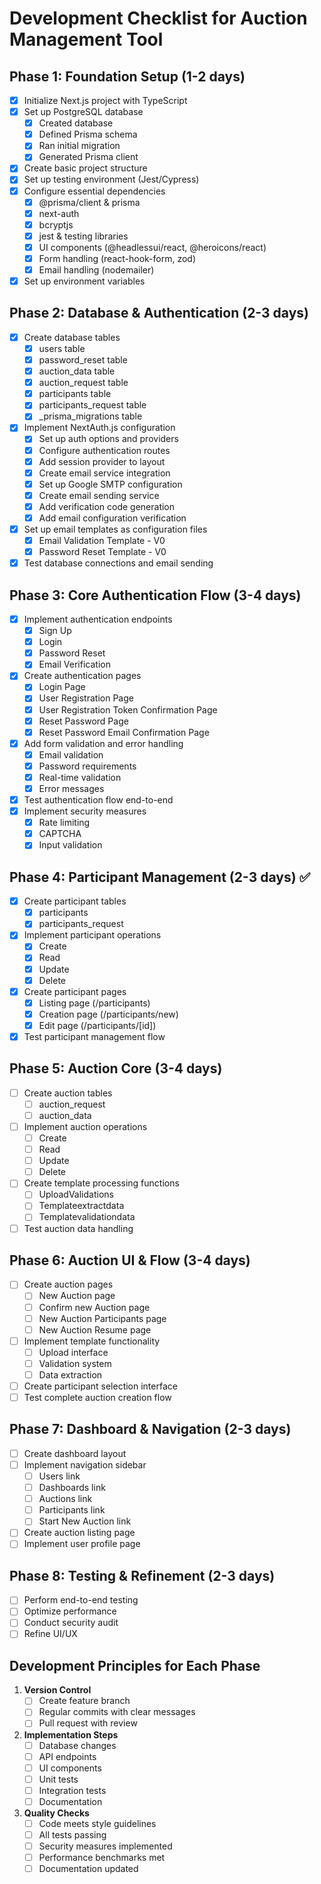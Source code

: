 # Development Checklist for Auction Management Tool

## Phase 1: Foundation Setup (1-2 days)
- [x] Initialize Next.js project with TypeScript
- [x] Set up PostgreSQL database
  - [x] Created database
  - [x] Defined Prisma schema
  - [x] Ran initial migration
  - [x] Generated Prisma client
- [x] Create basic project structure
- [x] Set up testing environment (Jest/Cypress)
- [x] Configure essential dependencies
  - [x] @prisma/client & prisma
  - [x] next-auth
  - [x] bcryptjs
  - [x] jest & testing libraries
  - [x] UI components (@headlessui/react, @heroicons/react)
  - [x] Form handling (react-hook-form, zod)
  - [x] Email handling (nodemailer)
- [x] Set up environment variables

## Phase 2: Database & Authentication (2-3 days)
- [x] Create database tables
  - [x] users table
  - [x] password_reset table
  - [x] auction_data table
  - [x] auction_request table
  - [x] participants table
  - [x] participants_request table
  - [x] _prisma_migrations table
- [x] Implement NextAuth.js configuration
  - [x] Set up auth options and providers
  - [x] Configure authentication routes
  - [x] Add session provider to layout
  - [x] Create email service integration
  - [x] Set up Google SMTP configuration
  - [x] Create email sending service
  - [x] Add verification code generation
  - [x] Add email configuration verification
- [x] Set up email templates as configuration files
  - [x] Email Validation Template - V0
  - [x] Password Reset Template - V0
- [x] Test database connections and email sending

## Phase 3: Core Authentication Flow (3-4 days)
- [x] Implement authentication endpoints
  - [x] Sign Up
  - [x] Login
  - [x] Password Reset
  - [x] Email Verification
- [x] Create authentication pages
  - [x] Login Page
  - [x] User Registration Page
  - [x] User Registration Token Confirmation Page
  - [x] Reset Password Page
  - [x] Reset Password Email Confirmation Page
- [x] Add form validation and error handling
  - [x] Email validation
  - [x] Password requirements
  - [x] Real-time validation
  - [x] Error messages
- [x] Test authentication flow end-to-end
- [x] Implement security measures
  - [x] Rate limiting
  - [x] CAPTCHA
  - [x] Input validation

## Phase 4: Participant Management (2-3 days) ✅
- [x] Create participant tables
  - [x] participants
  - [x] participants_request
- [x] Implement participant operations
  - [x] Create
  - [x] Read
  - [x] Update
  - [x] Delete
- [x] Create participant pages
  - [x] Listing page (/participants)
  - [x] Creation page (/participants/new)
  - [x] Edit page (/participants/[id])
- [x] Test participant management flow

## Phase 5: Auction Core (3-4 days)
- [ ] Create auction tables
  - [ ] auction_request
  - [ ] auction_data
- [ ] Implement auction operations
  - [ ] Create
  - [ ] Read
  - [ ] Update
  - [ ] Delete
- [ ] Create template processing functions
  - [ ] UploadValidations
  - [ ] Templateextractdata
  - [ ] Templatevalidationdata
- [ ] Test auction data handling

## Phase 6: Auction UI & Flow (3-4 days)
- [ ] Create auction pages
  - [ ] New Auction page
  - [ ] Confirm new Auction page
  - [ ] New Auction Participants page
  - [ ] New Auction Resume page
- [ ] Implement template functionality
  - [ ] Upload interface
  - [ ] Validation system
  - [ ] Data extraction
- [ ] Create participant selection interface
- [ ] Test complete auction creation flow

## Phase 7: Dashboard & Navigation (2-3 days)
- [ ] Create dashboard layout
- [ ] Implement navigation sidebar
  - [ ] Users link
  - [ ] Dashboards link
  - [ ] Auctions link
  - [ ] Participants link
  - [ ] Start New Auction link
- [ ] Create auction listing page
- [ ] Implement user profile page

## Phase 8: Testing & Refinement (2-3 days)
- [ ] Perform end-to-end testing
- [ ] Optimize performance
- [ ] Conduct security audit
- [ ] Refine UI/UX

## Development Principles for Each Phase
1. **Version Control**
   - [ ] Create feature branch
   - [ ] Regular commits with clear messages
   - [ ] Pull request with review

2. **Implementation Steps**
   - [ ] Database changes
   - [ ] API endpoints
   - [ ] UI components
   - [ ] Unit tests
   - [ ] Integration tests
   - [ ] Documentation

3. **Quality Checks**
   - [ ] Code meets style guidelines
   - [ ] All tests passing
   - [ ] Security measures implemented
   - [ ] Performance benchmarks met
   - [ ] Documentation updated
